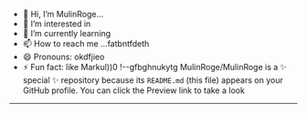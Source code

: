 - 👋 Hi, I’m MulinRoge...
- 👀 I’m interested in 
- 🌱 I’m currently learning
- 📫 How to reach me ...fatbntfdeth
- 😄 Pronouns: okdfjieo
- ⚡ Fun fact: like Markul))0
!--gfbghnukytg
MulinRoge/MulinRoge is a ✨ special ✨ repository because its `README.md` (this file) appears on your GitHub profile.
You can click the Preview link to take a look 
---
